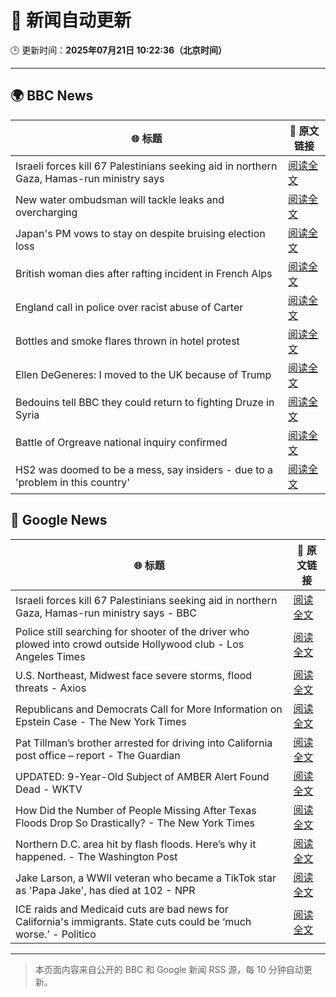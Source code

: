 # 🧠 新闻自动更新

🕒 更新时间：**2025年07月21日 10:22:36（北京时间）**

---

## 🌍 BBC News

| 🌐 标题 | 🔗 原文链接 |
|--------|-------------|
| Israeli forces kill 67 Palestinians seeking aid in northern Gaza, Hamas-run ministry says | [阅读全文](https://www.bbc.com/news/articles/c8rp62480r3o) |
| New water ombudsman will tackle leaks and overcharging | [阅读全文](https://www.bbc.com/news/articles/c056r4jzg88o) |
| Japan's PM vows to stay on despite bruising election loss | [阅读全文](https://www.bbc.com/news/articles/c8xvn90yr8go) |
| British woman dies after rafting incident in French Alps | [阅读全文](https://www.bbc.com/news/articles/c86gx82jvd3o) |
| England call in police over racist abuse of Carter | [阅读全文](https://www.bbc.com/sport/football/articles/c2k1wwv7jkwo) |
| Bottles and smoke flares thrown in hotel protest | [阅读全文](https://www.bbc.com/news/articles/cdr3716kd8mo) |
| Ellen DeGeneres: I moved to the UK because of Trump | [阅读全文](https://www.bbc.com/news/articles/c8d638rrndzo) |
| Bedouins tell BBC they could return to fighting Druze in Syria | [阅读全文](https://www.bbc.com/news/articles/cwykzznepw0o) |
| Battle of Orgreave national inquiry confirmed | [阅读全文](https://www.bbc.com/news/articles/cvgelpx2ljpo) |
| HS2 was doomed to be a mess, say insiders - due to a 'problem in this country' | [阅读全文](https://www.bbc.com/news/articles/cx2l8kq52y8o) |

## 📰 Google News

| 🌐 标题 | 🔗 原文链接 |
|--------|-------------|
| Israeli forces kill 67 Palestinians seeking aid in northern Gaza, Hamas-run ministry says - BBC | [阅读全文](https://news.google.com/rss/articles/CBMiWkFVX3lxTE54RmJWVEpaU1JlbFNzYXZyQ1ZqZ2RzbHp5VXp3M0hXc0U1Y2djZkVMZDFraVR1VDRDOUZLdHV0ODdpQ2xPSnN4cUx4RDZUV0t5MjhOSllNSGRoUdIBX0FVX3lxTFBVZGxQcGdKSHJwdlg1a0ZkeDBLRmNrQldkZ2RtWlJCVjk1aUZISkt2S3JKd1IyZUpGNFpEeU52VTl0SktHRjJlQjdDNmVWdnZvUFdPMFBkU1RuaVNpaWdF?oc=5) |
| Police still searching for shooter of the driver who plowed into crowd outside Hollywood club - Los Angeles Times | [阅读全文](https://news.google.com/rss/articles/CBMihAFBVV95cUxOTkhFbmhWQmxHb3RKMzk3Q293bEdvZHJnV2JxVXJzQmo5LVZ3aThFZXM5dUhUNWM5aHZKQzlFaFd6NFJNSy1vSnR0SmF2bS1XRWdSbVhYa3pRU2txV1NpbFVJaENCOWYyNG9za01ZTUFYZkFVMHZqRzVkUk8xdFp4LVd1VWg?oc=5) |
| U.S. Northeast, Midwest face severe storms, flood threats - Axios | [阅读全文](https://news.google.com/rss/articles/CBMiiwFBVV95cUxOYzd0MW1yRElKLWtIRmZlcnk0YWdldDBjS1ZERGUxWUE5X1V2VHd4Yk9RV215X1JjWGY5cmUtOVY2OGItZ1U3ekJSaGNfa3hYZFpBTXp6THRSSWhIM04tR1FRdnpPYXpCc3VnVFJ6VW1WOTRldWhaVHB3YjJZM0V2c0h6R1NBdmJYTUZN?oc=5) |
| Republicans and Democrats Call for More Information on Epstein Case - The New York Times | [阅读全文](https://news.google.com/rss/articles/CBMie0FVX3lxTE1VYWNBVzIwcTNnRUFUd2g0WnRxSFVYVHNpS2IyaFVxaFFVWGxFUlk4N3FsQ2hJaTVraVM5UERPTmdwQmN4dFg1bkc0djZtZ2I3UjR6RThZOGJSbHY1VVBzRlZ2T0RQOUJhOU5OSU1YY3RTOG1pSzdRaHpoaw?oc=5) |
| Pat Tillman’s brother arrested for driving into California post office – report - The Guardian | [阅读全文](https://news.google.com/rss/articles/CBMimwFBVV95cUxOUktHUGRnR2NmSEdwVDRSRk1NYm85alZhNTRSSmJVUUxNMC1rejIzR0pfTktVdm9vOVNvX0RtUHRtWWZRdklqR0VBdENnV29oSkdSNGFNU2lhNHZfY0ZZUjJaTXBnOUR0WEJKLTY1MkVvQ2hWU1VuYnphMzlQTFUyb3hNcGRIdWVGN1ZGekk2YXNrSXFUd21XQ3BYYw?oc=5) |
| UPDATED: 9-Year-Old Subject of AMBER Alert Found Dead - WKTV | [阅读全文](https://news.google.com/rss/articles/CBMixwFBVV95cUxPRzFXYThuVkxoQVhZci1pb0xkSWlTMkJQazNsMjBtYllJQ3hRNjlIdVBWb0NhZktvdWxjWU15WERicU5PcFRySTFielZkazgtNmtkak5fcm41MkdmNHRmRDBmVzhPLWRQT0VUNWpXMWk2Tll4TkhsSFM3RFpOeTUzM1UtZWwyQWF5eV9XZ2NFbFZ4SmlCY05UUC1kb2VKZjRVR2g5MmhNdnAwLVRYb29BU09McU5kRzRRak96YUtFdTBGb0U5WGVn?oc=5) |
| How Did the Number of People Missing After Texas Floods Drop So Drastically? - The New York Times | [阅读全文](https://news.google.com/rss/articles/CBMicEFVX3lxTFB2alNrQjhxanJZZ0tfR0NqN1dzQ3VPSlIyQlNUYnh3TXVLSGdjcG1MX2U5eG9qQ29VejVrREQzSDVNd3V4WnFNXy1HSDRfSGphN094WXFGdmUyQ1FPa2dnQzg5ZzFVTFZxTTk1am9UaU0?oc=5) |
| Northern D.C. area hit by flash floods. Here’s why it happened. - The Washington Post | [阅读全文](https://news.google.com/rss/articles/CBMijwFBVV95cUxQUU94T2dCbFZMSU1tZEN5Uk9NbkZMQjh5Z2pWV3BVMzhRZ1c5LXBaeXNidHJjUFBPR3BDbV9XcnRyRW9EQUJGOFhBLXV6M052N3I4YUN0U3ZGOEE2OFVnOEVKTVhmajBGNFBlT2UycWFPaHk2TUJiX0lxOFROb0xKeElPbGc4ZmNOUVd3cld0TQ?oc=5) |
| Jake Larson, a WWII veteran who became a TikTok star as 'Papa Jake', has died at 102 - NPR | [阅读全文](https://news.google.com/rss/articles/CBMihgFBVV95cUxOeUdHZTVZRmd1cGFkVlFWMk5OUEFodmhEU0UybmwtdDNaSzlOZXF4SUdRWlpEOUZQWV94dHJRTWtyYVRwZVFHYWRYNE5ZakNjdGFJcmlzOEFTNV9NMGZBYnJQQnl0YnhnWHFTSzM0TldvdnNlYkRsY2gxN0IzX05tWDB4S2tJZw?oc=5) |
| ICE raids and Medicaid cuts are bad news for California's immigrants. State cuts could be ‘much worse.’ - Politico | [阅读全文](https://news.google.com/rss/articles/CBMikAFBVV95cUxQT1FxcEJhR2VKaFZLU3pDRTVwejUwM2FDbmhmVjRxR2YzVzU0VE8zZ01TQ3VzQlAyY1ZPZHk5QURZR3Z6UUc3TEhYd19nVjhxVEU3V1BLWlV5WWZzeHRnT0lLNnpIUDdIWXFzWHVjS2VmbU8yWUlyVFBQa1EwRGQtd2RRUFBCRl81NlkwWE55eFg?oc=5) |

---
> 本页面内容来自公开的 BBC 和 Google 新闻 RSS 源，每 10 分钟自动更新。